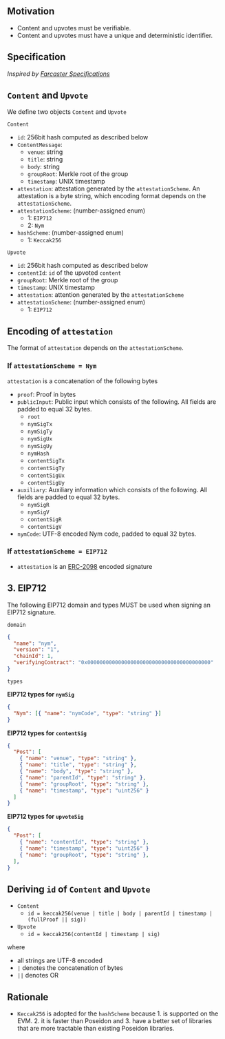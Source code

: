 ## Motivation

- Content and upvotes must be verifiable.
- Content and upvotes must have a unique and deterministic identifier.

## Specification

_Inspired by [Farcaster Specifications](https://github.com/farcasterxyz/protocol/blob/main/docs/SPECIFICATION.md#farcaster-specifications)_

## `Content` and `Upvote`

We define two objects `Content` and `Upvote`

`Content`

- `id`: 256bit hash computed as described below
- `ContentMessage`:
  - `venue`: string
  - `title`: string
  - `body`: string
  - `groupRoot`: Merkle root of the group
  - `timestamp`: UNIX timestamp
- `attestation`: attestation generated by the `attestationScheme`. An attestation is a byte string, which encoding format depends on the `attestationScheme`.
- `attestationScheme`: (number-assigned enum)
  - 1: `EIP712`
  - 2: `Nym`
- `hashScheme`: (number-assigned enum)
  - 1: `Keccak256`

`Upvote`

- `id`: 256bit hash computed as described below
- `contentId`: `id` of the upvoted `content`
- `groupRoot`: Merkle root of the group
- `timestamp`: UNIX timestamp
- `attestation`: attention generated by the `attestationScheme`
- `attestationScheme`: (number-assigned enum)
  - 1: `EIP712`

## Encoding of `attestation`

The format of `attestation` depends on the `attestationScheme`.

### If `attestationScheme = Nym`

`attestation` is a concatenation of the following bytes

- `proof`: Proof in bytes
- `publicInput`: Public input which consists of the following. All fields are padded to equal 32 bytes.
  - `root`
  - `nymSigTx`
  - `nymSigTy`
  - `nymSigUx`
  - `nymSigUy`
  - `nymHash`
  - `contentSigTx`
  - `contentSigTy`
  - `contentSigUx`
  - `contentSigUy`
- `auxiliary`: Auxiliary information which consists of the following. All fields are padded to equal 32 bytes.
  - `nymSigR`
  - `nymSigV`
  - `contentSigR`
  - `contentSigV`
- `nymCode`: UTF-8 encoded Nym code, padded to equal 32 bytes.

### If `attestationScheme = EIP712`

- `attestation` is an [ERC-2098](https://eips.ethereum.org/EIPS/eip-2098) encoded signature

## 3. EIP712

The following EIP712 domain and types MUST be used when signing an EIP712 signature.

`domain`

```json
{
  "name": "nym",
  "version": "1",
  "chainId": 1,
  "verifyingContract": "0x0000000000000000000000000000000000000000"
}
```

`types`

**EIP712 types for `nymSig`**

```json
{
  "Nym": [{ "name": "nymCode", "type": "string" }]
}
```

**EIP712 types for `contentSig`**

```json
{
  "Post": [
    { "name": "venue", "type": "string" },
    { "name": "title", "type": "string" },
    { "name": "body", "type": "string" },
    { "name": "parentId", "type": "string" },
    { "name": "groupRoot", "type": "string" },
    { "name": "timestamp", "type": "uint256" }
  ]
}
```

**EIP712 types for `upvoteSig`**

```json
{
  "Post": [
    { "name": "contentId", "type": "string" },
    { "name": "timestamp", "type": "uint256" }
    { "name": "groupRoot", "type": "string" },
  ],
}
```

## Deriving `id` of `Content` and `Upvote`

- `Content`
  - `id = keccak256(venue | title | body | parentId | timestamp | (fullProof || sig))`
- `Upvote`
  - `id = keccak256(contentId | timestamp | sig)`

where

- all strings are UTF-8 encoded
- `|` denotes the concatenation of bytes
- `||` denotes OR

## Rationale

- `Keccak256` is adopted for the `hashScheme` because 1. is supported on the EVM. 2. it is faster than Poseidon and 3. have a better set of libraries that are more tractable than existing Poseidon libraries.
